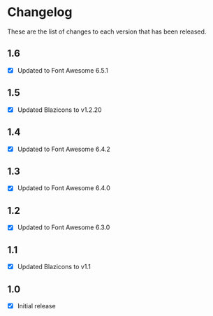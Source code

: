 # Changelog
These are the list of changes to each version that has been released.

## 1.6
- [x] Updated to Font Awesome 6.5.1

## 1.5
- [x] Updated Blazicons to v1.2.20

## 1.4
- [x] Updated to Font Awesome 6.4.2

## 1.3
- [x] Updated to Font Awesome 6.4.0

## 1.2
- [x] Updated to Font Awesome 6.3.0

## 1.1
- [x] Updated Blazicons to v1.1

## 1.0
- [x] Initial release